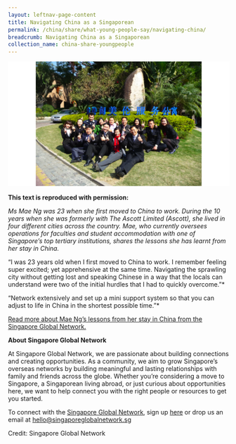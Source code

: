 ```yaml
---
layout: leftnav-page-content
title: Navigating China as a Singaporean
permalink: /china/share/what-young-people-say/navigating-china/
breadcrumb: Navigating China as a Singaporean
collection_name: china-share-youngpeople
---
```


<img src="\images\asean-employers\navigating-china.png" alt="things you must know" style="width:800px;" />

**This text is reproduced with permission:** 

*Ms Mae Ng was 23 when she first moved to China to work. During the 10 years when she was formerly with The Ascott Limited (Ascott), she lived in four different cities across the country. Mae, who currently oversees operations for faculties and student accommodation with one of Singapore’s top tertiary institutions, shares the lessons she has learnt from her stay in China.*

“I was 23 years old when I first moved to China to work. I remember feeling super excited; yet apprehensive at the same time. Navigating the sprawling city without getting lost and speaking Chinese in a way that the locals can understand were two of the initial hurdles that I had to quickly overcome.”*

“Network extensively and set up a mini support system so that you can adjust to life in China in the shortest possible time.”*

[Read more about Mae Ng’s lessons from her stay in China from the Singapore Global Network.](https://singaporeglobalnetwork.gov.sg/stories/people/navigating-china-as-a-singaporean/)



**About Singapore Global Network**

At Singapore Global Network, we are passionate about building connections and creating opportunities. As a community, we aim to grow Singapore’s overseas networks by building meaningful and lasting relationships with family and friends across the globe. Whether you’re considering a move to Singapore, a Singaporean living abroad, or just curious about opportunities here, we want to help connect you with the right people or resources to get you started.

To connect with the [Singapore Global Network](http://www.singaporeglobalnetwork.gov.sg/), sign up [here](http://www.singaporeglobalnetwork.gov.sg/) or drop us an email at <hello@singaporeglobalnetwork.sg>

Credit: Singapore Global Network
